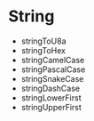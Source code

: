 # String

* stringToU8a
* stringToHex
* stringCamelCase
* stringPascalCase
* stringSnakeCase
* stringDashCase
* stringLowerFirst
* stringUpperFirst
